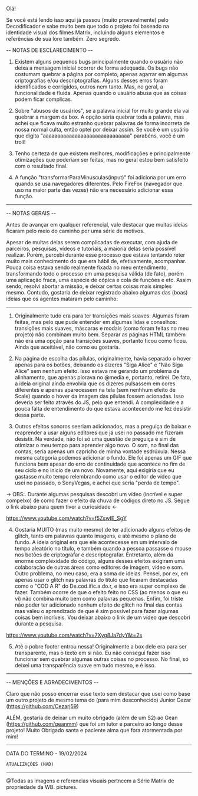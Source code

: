 
Olá!

Se você está lendo isso aqui já passou (muito provavelmente) pelo Decodificador e sabe muito bem que todo o projeto foi baseado na identidade visual dos filmes Matrix, incluindo alguns elementos e referências de sua lore também.
Zero segredo.


-- NOTAS DE ESCLARECIMENTO --

1. Existem alguns pequenos bugs principalmente quando o usuário não deixa a mensagem inicial ocorrer de forma adequada. Os bugs não costumam quebrar a página por completo, apenas agarrar em algumas criptografias e/ou descriptografias. Alguns desses erros foram identificados e corrigidos, outros nem tanto. Mas, no geral, a funcionalidade é fluida. Apenas quando o usuário abusa que as coisas podem ficar complicas.

2. Sobre "abusos de usuários", se a palavra inicial  for muito grande ela vai quebrar a margem da box. A opção seria quebrar toda a palavra, mas achei que ficava muito estranho quebrar palavras de forma incorreta de nossa normal culta, então optei por deixar assim. Se você é um usuário que digita "aaaaaaaaaaaaaaaaaaaaaaaaaaaaaa" parabéns, você é um troll!

3. Tenho certeza de que existem melhores, modificações e principalmente otimizações que poderiam ser feitas, mas no geral estou bem satisfeito com o resultado final.

4. A função "transformarParaMinusculas(input)" foi adiciona por um erro quando se usa navegadores diferentes. Pelo FireFox (navegador que uso na maior parte das vezes) não era necessário adicionar essa função.

------------------------------------------------------------------------------------------------


-- NOTAS GERAIS --

Antes de avançar em qualquer referencial, vale destacar que muitas ideias ficaram pelo meio do caminho por uma série de motivos.

Apesar de muitas delas serem complicadas de executar, com ajuda de parceiros, pesquisas, vídeos e tutoriais, a maioria delas seria possível realizar. 
Porém, percebi durante esse processo que estava tentando reter muito mais conhecimento do que era hábil de, efetivamente, acompanhar. Pouca coisa estava sendo realmente fixada no meu entendimento, transformando todo o processo em uma pesquisa válida (de fato), porém uma aplicação fraca, uma espécie de cópica e cola de funções e etc.
Assim sendo, resolvi abortar a missão, e deixar certas coisas mais simples mesmo.
Contudo, gostaria de deixar registrado abaixo algumas das (boas) ideias que os agentes mataram pelo caminho: 

---

1. Originalmente tudo era para ter transições mais suaves. Algumas foram feitas, mas pelo que pude entender em algumas lidas e conselhos: transições mais suaves, máscaras e modais (como foram feitas no meu projeto) não combinam muito bem. Separar as páginas HTML também não era uma opção para transições suaves, portanto ficou como ficou. Ainda que aceitável, não como eu gostaria.

2. Na página de escolha das pílulas, originalmente, havia separado o hover apenas para os botões, deixando os dizeres "Siga Alice" e "Não Siga Alice" sem nenhum efeito. Isso estava me gerando um problema de alinhamento, que apenas piorava no @media e, portanto, retirei. De fato, a ideia original ainda envolvia que os dizeres pulsassem em cores diferentes e apenas aparecessem na tela (sem nenhhum efeito de Scale) quando o hover da imagem das pílulas fossem acionadas. Isso deveria ser feito através do JS, pelo que entendi. A complexidade e a pouca falta de entendimento do que estava acontecendo me fez desistir dessa parte.

3. Outros efeitos sonoros seeriam adicionados, mas a preguiça de baixar e reaprender a usar alguns editores que já usei no passado me fizeram desistir. Na verdade, não foi só uma questão de preguiça e sim de otimizar o meu tempo para aprender algo novo. O som, no final das contas, seria apenas um capricho de minha vontade esdrúxula. Nessa mesma categoria podemos adicionar o fundo. Ele foi apenas um GIF que funciona bem apesar do erro de continuidade que acontece no fim de seu ciclo e no inicio de um novo. Novamente, aqui exigiria que eu gastasse muito tempo relembrando como usar o editor de vídeo que usei no passado, o SonyVegas, e achei que seria "perda de tempo".

-> OBS:. Durante algumas pesquisas descobri um vídeo (incrível e super compelxo) de como fazer o efeito da chuva de códigos direto no JS. Segue o link abaixo para quem tiver a curiosidade <-

https://www.youtube.com/watch?v=f5ZswIE_SgY


4. Gostaria MUITO (mas muito mesmo) de ter adicionado alguns efeitos de glitch, tanto em palavras quanto imagens, e até mesmo o plano de fundo. A ideia original era que ele acontecesse em um intervalo de tempo aleatório no título, e também quando a pessoa passasse o mouse nos botões de criptografar e descriptografar. Entretanto, além da enorme complexidade do código, alguns desses efeitos exigiram uma colaboração de outras áreas como editores de imagem, vídeo e som. Outro problema, no meu caso, era a soma de ideias. Pensei, por ex, em apenas usar o glitch nas palavras do título que ficaram destacadas como o "COD A R" do De.cod.ific.a.do.r, e isso era super complexo de fazer. Também ocorre de que o efeito feito no CSS (ao menos o que eu vi) não combina muito bem como palavras pequenas. Enfim, foi triste não poder ter adicionado nenhum efeito de glitch no final das contas mas valeu o aprendizado de que é sim possível para fazer algumas coisas bem incríveis. Vou deixar abaixo o link de um vídeo que descobri durante a pesquisa.

https://www.youtube.com/watch?v=7Xyg8Ja7dyY&t=2s


5. Até o pobre footer entrou nessa! Originalmente a box dele era para ser transparente, mas o texto em si não. Eu não consegui fazer isso funcionar sem quebrar algumas outras coisas no processo. No final, só deixei uma transparência suave em tudo mesmo, e é isso.

------------------------------------------------------------------------------------------------


-- MENÇÕES E AGRADECIMENTOS --

Claro que não posso encerrar esse texto sem destacar que usei como base um outro projeto de mesmo tema do (para mim desconhecido) Junior Cezar (https://github.com/Cezarj59)

ALÉM, gostaria de deixar um muito obrigado (além de um S2) ao Gean (https://github.com/geanmm) que foi um tutor e parceiro ao longo desse projeto!
Muito Obrigado santa e paciente alma que fora atormentada por mim!

------------------------------------------------------------------------------------------------

DATA DO TERMINO - 19/02/2024


    ATUALIZAÇÔES (NAD)


------------------------------------------------------------------------------------------------

@Todas as imagens e referencias visuais pertncem a Série Matrix de propriedade da WB. pictures.